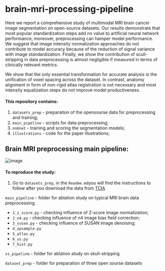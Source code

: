 # brain-mri-processing-pipeline
Here we report a comprehensive study of multimodal MRI brain cancer image segmentation on open-source datasets. Our results demonstrate that most popular standardization steps add no value to artificial neural network performance; moreover, preprocessing can hamper model performance. We suggest that image intensity normalization approaches do not contribute to model accuracy because of the reduction of signal variance with image standardization. Finally, we show the contribution of scull-stripping in data preprocessing is almost negligible if measured in terms of clinically relevant metrics.

We show that the only essential transformation for accurate analysis is the unification of voxel spacing across the dataset. In contrast, anatomy alignment in form of non-rigid atlas registration is not necessary and most intensity equalization steps do not improve model productiveness. 

#### This repository contains:
1. `datasets_prep` - preparation of the opensourse data for preprocessing and training;
3. `main_pipeline` - scripts for data preprocessing;
4. `nnUnet` - training and scoring  the segmentation models;
5. `illustrations` - code for the paper illustrations;

## Brain MRI preprocessing main pipeline:
![image](illustrations/abstract1.png)


#### To reproduce the study:
1. Go to `datasets_prep`, in the `Readme.md`you will find the instructions to follow after you download the data from [TCIA](https://www.cancerimagingarchive.net/)


`main_pipeline` - folder for ablation study on typical MRI brain data preprocessing.
- `1_z_score.py` - checking influence of Z-score image normalization;
- `2_n4.py` - checking influence of n4 image bias field correction;
- `3_susan.py` - checking influence of SUSAN image denoising;
- `4_upsample.py`
- `5_atlas.py`
- `6_ss.py`
- `7_hist.py`

`ss_pipeline` - folder for ablation study on skull-stripping

`dataset_prep` - folder for preparation of three open sourse datasets
